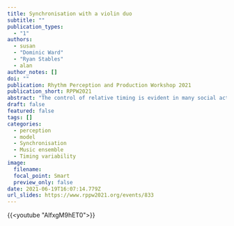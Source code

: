 ```yaml
---
title: Synchronisation with a violin duo
subtitle: ""
publication_types:
  - "1"
authors:
  - susan
  - "Dominic Ward"
  - "Ryan Stables"
  - alan
author_notes: []
doi: ""
publication: Rhythm Perception and Production Workshop 2021
publication_short: RPPW2021
abstract: "The control of relative timing is evident in many social activities including synchronisation in music performance. The Linear Phase Correction Model of musical ensemble (Wing et al., 2014) suggests each player in a string quartet corrects the timing of their next note in proportion to the asynchrony with fellow players on the previous note. To examine melodic and rhythmic influences on this correction in a live musical setting, 12 participants played a violin melody part in synchrony with a violin duet who played the same melody and an accompaniment pitched below the melody. In half of the trials, the duet’s melody was played live, and in the other half it was a recording, which was not made explicit to the participants. In both cases, the accompaniment was always a recording. The timing structure of the duet was either simple (both parts in 2/4 time), or complex (melody in 2/4 and accompaniment in 6/8 time). After each trial, participants rated the perceived influence of melody and accompaniment on the timing of their playing. Timing performance, measured using note acoustic onsets, revealed higher correction gains in the linear phase correction model with the melody than with the accompaniment, and the effect was more apparent in the complex timing condition. Complementing this finding, ratings of perceived influence indicated greater influence of the melody than the accompaniment, especially in the simple timing condition. There was no effect of whether the melody was live or recorded. These patterns of correction and perceived influence indicate players take correction cues from the score part that is more similar to their own in terms of melody and rhythmic structure."
draft: false
featured: false
tags: []
categories:
  - perception
  - model
  - Synchronisation
  - Music ensemble
  - Timing variability
image:
  filename:
  focal_point: Smart
  preview_only: false
date: 2021-06-19T16:07:14.779Z
url_slides: https://www.rppw2021.org/events/833
---
```


{{<youtube "AlfxgM9hET0">}}
